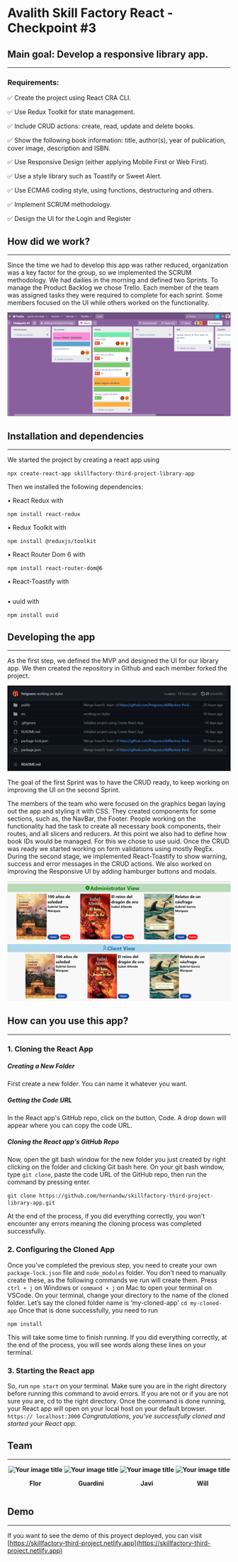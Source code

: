
# Avalith Skill Factory React - Checkpoint #3

## Main goal: Develop a responsive library app. 
---

### Requirements:


  ✅ Create the project using React CRA CLI.

  ✅ Use Redux Toolkit for state management.

  ✅ Include CRUD actions: create, read, update and delete books.

  ✅ Show the following book information: title, author(s), year of publication, cover image, description and ISBN.

  ✅ Use Responsive Design (either applying Mobile First or Web First).

  ✅ Use a style library such as Toastify or Sweet Alert.

  ✅ Use ECMA6 coding style, using functions, destructuring and others.

  ✅ Implement SCRUM methodology.

  ✅ Design the UI for the Login and Register


## How did we work? 
---
Since the time we had to develop this app was rather reduced, organization was a key factor for the group, so we implemented the SCRUM methodology. We had dailies in the morning and defined two Sprints. To manage the Product Backlog we chose Trello. Each member of the team was assigned tasks they were required to complete for each sprint. Some members focused on the UI while others worked on the functionality.

<img src="public/Screenshot_45.png">

## Installation and dependencies
---
We started the project by creating a react app using

``` 
npx create-react-app skillfactory-third-project-library-app  
```



Then we installed the following dependencies:

• React Redux with 
```
npm install react-redux 
```
• Redux Toolkit with 
```
npm install @reduxjs/toolkit
```

• React Router Dom 6 with 
```
npm install react-router-dom@6
```
• React-Toastify with 
```npm install react-toastify
```
• uuid with 
```
npm install uuid
```

## Developing the app
---
As the first step, we defined the MVP and designed the UI for our library app. We then created the repository in Github and each member forked the project.

<img src="public/Screenshot_49.png">

 The goal of the first Sprint was to have the CRUD ready, to keep working on improving the UI on the second Sprint.



The members of the team who were focused on the graphics began laying out the app and styling it with CSS. They created components for some sections, such as, the NavBar, the Footer. People working on the functionality had the task to create all necessary book components, their routes, and all  slicers and reducers. At this point we also had to define how book IDs would be managed. For this we chose to use uuid. Once the CRUD was ready we started working on form validations using mostly RegEx.
During the second stage, we implemented React-Toastify to show warning, success and error messages in the CRUD actions. We also worked on improving the Responsive UI by adding hamburger buttons and modals.

<img src="public/Screenshot_47.png">
<img src="public/Screenshot_48.png">



## How can you use this app?
---
### 1. Cloning the React App

##### Creating a New Folder
First create a new folder. You can name it whatever you want.

##### Getting the Code URL
In the React app's GitHub repo, click on the button, Code. A drop down will appear where you can copy the code URL.

##### Cloning the React app's GitHub Repo
Now, open the git bash window for the new folder you just created by right clicking on the folder and clicking Git bash here.
On your git bash window, type `git clone`, paste the code URL of the GitHub repo, then run the command by pressing enter.


```
git clone https://github.com/hernandw/skillfactory-third-project-library-app.git
```

At the end of the process, if you did everything correctly, you won't encounter any errors meaning the cloning process was completed successfully.

### 2. Configuring the Cloned App

Once you’ve completed the previous step, you need to create your own `package-lock.json` file and `node_modules` folder. You don’t need to manually create these, as the following commands we run will create them.
Press `ctrl + j` on Windows or `command + j` on Mac to open your terminal on VSCode.
On your terminal, change your directory to the name of the cloned folder.
Let’s say the cloned folder name is ‘my-cloned-app’
`cd my-cloned-app`
Once that is done successfully, you need to run 

```
npm install
``` 

This will take some time to finish running.
If you did everything correctly, at the end of the process, you will see words along these lines on your terminal.



### 3. Starting the React app

So, run `npm start` on your terminal.
Make sure you are in the right directory before running this command to avoid errors.
If you are not or if you are not sure you are, cd to the right directory.
Once the command is done running, your React app will open on your local host on your default browser.
`https:// localhost:3000`
_Congratulations, you've successfully cloned and started your React app._


## Team

___



<div style="display:flex;justify-content:space-around;text-align:center;font-weight:bold"><div><img src="https://github.com/fmiguezo.png" alt="Your image title" width="150"/><p>Flor</p></div> <div><img src="https://github.com/philama.png" alt="Your image title" width="150"/><p>Guardini</p></div><div><img src="https://github.com/javierhuebra.png" alt="Your image title" width="150"/><p>Javi</p></div><div><img src="https://github.com/hernandw.png" alt="Your image title" width="150"/><p>Will</p></div></div>



## Demo
---

 If you want to see the demo of this proyect deployed, you can visit [https://skillfactory-third-project.netlify.app](https://skillfactory-third-project.netlify.app)